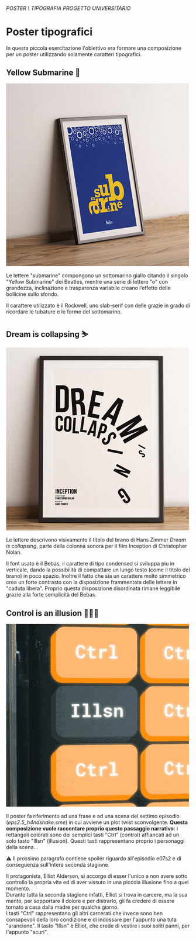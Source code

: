 <style>
    .markdown-box .spoiler p{
        transition:filter 1s ease;
        filter: blur(0px);
    }
    .markdown-box .spoiler.invisible p{
        filter: blur(6px);
    }
    .markdown-box .spoiler.invisible:before {
        content: "PREMI PER RIVELARE";
        position: absolute;
        display: flex;
        width: 100%;
        height: 100%;
        vertical-align: top;
        align-content: center;
        justify-content: center;
        align-items: center;
    }
    .markdown-box img.square_img{
        width: 500px;
        margin-left: calc(50% - 250px);
    }

</style>
###### *POSTER \ TIPOGRAFIA* *PROGETTO UNIVERSITARIO*

# Poster tipografici
In questa piccola esercitazione l'obiettivo era formare una composizione per un poster utilizzando solamente caratteri tipografici. 

## Yellow Submarine 🚢

<img class="square_img" src="submarine.gif"/>  

Le lettere "submarine" compongono un sottomarino giallo citando il singolo "Yellow Submarine" dei Beatles, mentre una serie di lettere "o" con grandezza, inclinazione e trasparenza variabile creano l’effetto delle bollicine sullo sfondo.

Il carattere utilizzato è il Rockwell, uno slab-serif con delle grazie in grado di ricordare le tubature e le forme del sottomarino.

## Dream is collapsing ⛷&#xFE0F;

<img class="square_img" src="dream_is_collapsing.gif"/>

Le lettere descrivono visivamente il titolo del brano di Hans Zimmer *Dream is collapsing*, parte della colonna sonora per il film Inception di Christopher Nolan.
 
Il font usato è il Bebas, il carattere di tipo condensed si sviluppa piu in verticale, dando la possibilità di compattare un lungo testo (come il titolo del brano) in poco spazio. Inoltre il fatto che sia un carattere molto simmetrico crea un forte contrasto con la disposizione frammentata delle lettere in "caduta libera". Proprio questa disposizione disordinata rimane leggibile grazie alla forte semplicità del Bebas. 

## Control is an illusion 👨🏻‍💻

<img class="square_img" src="mr_robot.gif"/>

Il poster fa riferimento ad una frase e ad una scena del settimo episodio (*eps2.5_h4ndshake.sme*) in cui avviene un plot twist sconvolgente.
**Questa composizione vuole raccontare proprio questo passaggio narrativo**: i rettangoli colorati sono dei semplici tasti "Ctrl" (control) affiancati ad un solo tasto "Illsn" (illusion). Questi tasti rappresentano proprio i personaggi della scena...

⚠&#xFE0F; Il prossimo paragrafo contiene spoiler riguardo all'episodio e07s2 e di conseguenza sull'intera seconda stagione.  

<div class="spoiler invisible"><p>
Il protagonista, Elliot Alderson, si accorge di esser l'unico a non avere sotto controllo la propria vita ed di aver vissuto in una piccola illusione fino a quel momento. <br> Durante tutta la seconda stagione infatti, Elliot si trova in carcere, ma la sua mente, per sopportare il dolore e per distrarlo, gli fa credere di essere tornato a casa dalla madre per qualche giorno. <br>I tasti "Ctrl" rappresentano gli altri carcerati che invece sono ben consapevoli della loro condizione e di indossare per l'appunto una tuta "arancione". Il tasto "Illsn" è Elliot, che crede di vestire i suoi soliti panni, per l'appunto "scuri".
</p></div>

<script>
    document.querySelectorAll(".markdown-box .spoiler").forEach(spoiler => {
        spoiler.addEventListener("click", function (event)  {
            spoiler.classList.toggle("invisible")
            console.log("mimmo")
        })
    });
</script>